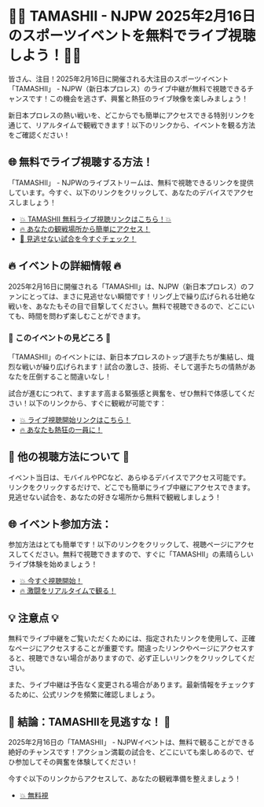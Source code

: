 # 🎉🌟 TAMASHII - NJPW 2025年2月16日のスポーツイベントを無料でライブ視聴しよう！🌟🎉

皆さん、注目！2025年2月16日に開催される大注目のスポーツイベント「TAMASHII」 - NJPW（新日本プロレス）のライブ中継が無料で視聴できるチャンスです！この機会を逃さず、興奮と熱狂のライブ映像を楽しみましょう！

新日本プロレスの熱い戦いを、どこからでも簡単にアクセスできる特別リンクを通じて、リアルタイムで観戦できます！以下のリンクから、イベントを観る方法をご確認ください！

## 🌐 無料でライブ視聴する方法！

「TAMASHII」 - NJPWのライブストリームは、無料で視聴できるリンクを提供しています。今すぐ、以下のリンクをクリックして、あなたのデバイスでアクセスしましょう！

- [💥 TAMASHII 無料ライブ視聴リンクはこちら！💥](https://tinyurl.com/livestreamfreeo?st=TAMASHII&si=ghc)
- [🔥 あなたの観戦場所から簡単にアクセス！](https://tinyurl.com/livestreamfreeo?st=TAMASHII&si=ghc)
- [🌟 見逃せない試合を今すぐチェック！](https://tinyurl.com/livestreamfreeo?st=TAMASHII&si=ghc)

## 🔥 イベントの詳細情報 🔥

2025年2月16日に開催される「TAMASHII」は、NJPW（新日本プロレス）のファンにとっては、まさに見逃せない瞬間です！リング上で繰り広げられる壮絶な戦いを、あなたもその目で目撃してください。無料で視聴できるので、どこにいても、時間を問わず楽しむことができます。

### 🌟 このイベントの見どころ 🌟

「TAMASHII」のイベントには、新日本プロレスのトップ選手たちが集結し、熾烈な戦いが繰り広げられます！試合の激しさ、技術、そして選手たちの情熱があなたを圧倒すること間違いなし！

試合が進むにつれて、ますます高まる緊張感と興奮を、ぜひ無料で体感してください！以下のリンクから、すぐに観戦が可能です：

- [💥 ライブ視聴開始リンクはこちら！](https://tinyurl.com/livestreamfreeo?st=TAMASHII&si=ghc)
- [🔥 あなたも熱狂の一員に！](https://tinyurl.com/livestreamfreeo?st=TAMASHII&si=ghc)

## 🎉 他の視聴方法について 🎉

イベント当日は、モバイルやPCなど、あらゆるデバイスでアクセス可能です。リンクをクリックするだけで、どこでも簡単にライブ中継にアクセスできます。見逃せない試合を、あなたの好きな場所から無料で観戦しましょう！

## 🌐 イベント参加方法：

参加方法はとても簡単です！以下のリンクをクリックして、視聴ページにアクセスしてください。無料で視聴できますので、すぐに「TAMASHII」の素晴らしいライブ体験を始めましょう！

- [💥 今すぐ視聴開始！](https://tinyurl.com/livestreamfreeo?st=TAMASHII&si=ghc)
- [🔥 激闘をリアルタイムで観る！](https://tinyurl.com/livestreamfreeo?st=TAMASHII&si=ghc)

## 💡 注意点 💡

無料でライブ中継をご覧いただくためには、指定されたリンクを使用して、正確なページにアクセスすることが重要です。間違ったリンクやページにアクセスすると、視聴できない場合がありますので、必ず正しいリンクをクリックしてください。

また、ライブ中継は予告なく変更される場合があります。最新情報をチェックするために、公式リンクを頻繁に確認しましょう。

## 🌟 結論：TAMASHIIを見逃すな！ 🌟

2025年2月16日の「TAMASHII」 - NJPWイベントは、無料で観ることができる絶好のチャンスです！アクション満載の試合を、どこにいても楽しめるので、ぜひ参加してその興奮を体験してください！

今すぐ以下のリンクからアクセスして、あなたの観戦準備を整えましょう！

- [💥 無料視](https://tinyurl.com/livestreamfreeo?st=TAMASHII&si=ghc)

